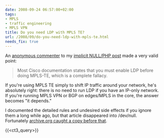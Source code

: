 ```yaml
---
date: 2008-09-24 06:57:00+02:00
tags:
- MPLS
- traffic engineering
- MPLS VPN
title: Do you need LDP with MPLS TE?
url: /2008/09/do-you-need-ldp-with-mpls-te.html
needs_fix: true
---
```

An [anonymous commenter](https://blog.ipspace.net/2008/08/is-label-imposed-in-case-of-penultimate.html?showComment=1219355400000) to my [implicit NULL/PHP post](https://blog.ipspace.net/2008/08/is-label-imposed-in-case-of-penultimate.html) made a very valid point:

> Most Cisco documentation states that you must enable LDP before doing MPLS-TE, which is a complete fallacy.

If you\'re using MPLS TE simply to shift IP traffic around your network, he\'s absolutely right: there is no need to run LDP if you have an IP-only network. If you\'re running MPLS VPN or BGP on edges/MPLS in the core, the answer becomes "it depends." 

I documented the detailed rules and undesired side effects if you ignore them a long while ago, but that article disappeared into /dev/null. Fortunately [archive.org caught a copy before that](https://web.archive.org/web/20170515160839/http://wiki.nil.com/MPLS_Traffic_Engineering_in_MPLS_VPN_environment).

{{<ct3_query>}}

